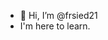 - 👋 Hi, I’m @frsied21
- I'm here to learn. 


<!---
frsied21/frsied21 is a ✨ special ✨ repository because its `README.md` (this file) appears on your GitHub profile.
You can click the Preview link to take a look at your changes.
--->
